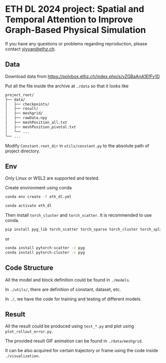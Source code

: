 # ETH DL 2024 project: Spatial and Temporal Attention to Improve Graph-Based Physical Simulation

If you have any questions or problems regarding reproduction, please contact <yiyyan@ethz.ch>.

## Data

Download data from https://polybox.ethz.ch/index.php/s/yZGBaAnA1EfFy1D

Put all the file inside the archive at `./data` so that it looks like

```bash
project_root/
├── data/
│   ├── checkpoints/
│   ├── result/
│   ├── meshgrid/
│   ├── rawData.npy
│   ├── meshPosition_all.txt
│   ├── meshPosition_pivotal.txt
│   └── ...
└── ...
```

Modify `Constant.root_dir` in `utils/constant.py` to the absolute path of project directory.

## Env

Only Linux or WSL2 are supported and tested.

Create environment using conda

```bash
conda env create -f eth_dl.yml

conda activate eth_dl
```

Then install `torch_cluster` and `torch_scatter`. It is recommended to use conda.

```bash
pip install pyg_lib torch_scatter torch_sparse torch_cluster torch_spline_conv -f https://data.pyg.org/whl/torch-2.0.0+cu117.html
```

or

```bash
conda install pytorch-scatter -c pyg
conda install pytorch-cluster -c pyg
```

## Code Structure

All the model and block definition could be found in `./models`.

In `./utils/`, there are definition of constant, dataset, etc.

In `./`, we have the code for training and testing of different models.

## Result

All the result could be produced using `test_*.py` and plot using `plot_rollout_error.py`.

The provided result GIF animation can be found in `./data/meshgrid`. 

It can be also acquired for certain trajectory or frame using the code inside `./visualization`.


